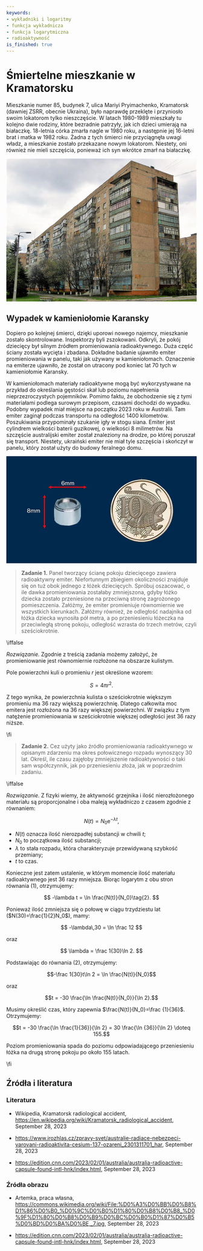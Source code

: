 ```yaml
---
keywords:
- wykładniki i logaritmy
- funkcja wykładnicza
- funkcja logarytmiczna
- radioaktywność
is_finished: true
---
```


# Śmiertelne mieszkanie w Kramatorsku


Mieszkanie numer 85, budynek 7, ulica Mariyi Pryimachenko, Kramatorsk (dawniej ZSRR, obecnie Ukraina), było naprawdę przeklęte i przyniosło swoim lokatorom tylko nieszczęście. W latach 1980-1989 mieszkały tu kolejno dwie rodziny, które bezradnie patrzyły, jak ich dzieci umierają na białaczkę. 18-letnia córka zmarła nagle w 1980 roku, a następnie jej 16-letni brat i matka w 1982 roku. Żadna z tych śmierci nie przyciągnęła uwagi władz, a mieszkanie zostało przekazane nowym lokatorom. Niestety, oni również nie mieli szczęścia, ponieważ ich syn wkrótce zmarł na białaczkę.

![Dom w Kramatorsku, w którym dochodziło do tajemniczych zgonów](house_no_7.jpg)

## Wypadek w kamieniołomie Karansky

Dopiero po kolejnej śmierci, dzięki uporowi nowego najemcy, mieszkanie zostało skontrolowane. Inspektorzy byli zszokowani. Odkryli, że pokój dziecięcy był silnym źródłem promieniowania radioaktywnego. Duża część ściany została wycięta i zbadana. Dokładne badanie ujawniło emiter promieniowania w panelu, taki jak używany w kamieniołomach. Oznaczenie na emiterze ujawniło, że został on utracony pod koniec lat 70 tych w kamieniołomie Karansky.

W kamieniołomach materiały radioaktywne mogą być wykorzystywane na przykład do określania gęstości skał lub poziomu napełnienia nieprzezroczystych pojemników. Pomimo faktu, że obchodzenie się z tymi materiałami podlega surowym przepisom, czasami dochodzi do wypadku. Podobny wypadek miał miejsce na początku 2023 roku w Australii. Tam emiter zaginął podczas transportu na odległość 1400 kilometrów. Poszukiwania przypominały szukanie igły w stogu siana. Emiter jest cylindrem wielkości baterii guzikowej, o wielkości 8 milimetrów. Na szczęście australijski emiter został znaleziony na drodze, po której poruszał się transport. Niestety, ukraiński emiter nie miał tyle szczęścia i skończył w panelu, który został użyty do budowy feralnego domu.

![Źródło promieniowania podobnego typu zagubione w 2023 roku w Australii](australia-capsule-size.png)

> **Zadanie 1.** Panel tworzący ścianę pokoju dziecięcego zawiera
> radioaktywny emiter. Niefortunnym zbiegiem okoliczności znajduje się on tuż obok jednego z łóżek dziecięcych. Spróbuj oszacować, o ile
> dawka promieniowania zostałaby zmniejszona, gdyby łóżko dziecka zostało przeniesione na
przeciwną stronę zagrożonego pomieszczenia. Załóżmy, że emiter promieniuje równomiernie we wszystkich kierunkach. Załóżmy również, że odległość
> nadajnika od łóżka dziecka wynosiła pół metra, a po przeniesieniu
> łóżeczka na przeciwległą stronę pokoju, odległość wzrasta do trzech metrów, czyli sześciokrotnie.

\iffalse

*Rozwiązanie.* Zgodnie z treścią zadania możemy założyć, że promieniowanie jest równomiernie rozłożone na obszarze kulistym.


Pole powierzchni kuli o promieniu $r$ jest określone wzorem:

$$S = 4 \pi r^2.$$

Z tego wynika, że powierzchnia kulista o sześciokrotnie większym promieniu ma 36 razy większą powierzchnię. Dlatego całkowita moc emitera
jest rozłożona na 36 razy większej powierzchni. W związku z tym natężenie promieniowania w sześciokrotnie większej odległości jest 36 razy niższe.

\fi

> **Zadanie 2.** Cez użyty jako źródło promieniowania radioaktywnego w opisanym zdarzeniu ma okres połowicznego rozpadu wynoszący 30 lat. Określ, ile czasu zajęłoby zmniejszenie radioaktywności o taki sam współczynnik, jak po przeniesieniu złoża, jak w poprzednim zadaniu.

\iffalse

*Rozwiązanie.* Z fizyki wiemy, że aktywność grzejnika i ilość nierozłożonego materiału są proporcjonalne i oba maleją wykładniczo z czasem zgodnie z równaniem:

$$N(t) = N_0\mathrm{e}^{-\lambda t},\tag{1}$$

* $N(t)$ oznacza ilość nierozpadłej substancji w chwili $t$;
* $N_0$ to początkowa ilość substancji;
* $\lambda$ to stała rozpadu, która charakteryzuje przewidywaną szybkość przemiany;
* $t$ to czas.

Konieczne jest zatem ustalenie, w którym momencie ilość materiału radioaktywnego jest 36 razy mniejsza. Biorąc logarytm z obu stron równania (1), otrzymujemy:

$$
-\lambda t = \ln \frac{N(t)}{N_0}\tag{2}.
$$

Ponieważ ilość zmniejsza się o połowę w ciągu trzydziestu lat ($N(30)=\frac{1}{2}N_0$), mamy:

$$
-\lambda\,30 = \ln \frac 12
$$

oraz

$$
\lambda = \frac 1{30}\ln 2.
$$ 

Podstawiając do równania (2), otrzymujemy:

$$-\frac 1{30}t\ln 2 = \ln \frac{N(t)}{N_0}$$

oraz 

$$t = -30 \frac{\ln \frac{N(t)}{N_0}}{\ln 2}.$$

Musimy określić czas, który zapewnia $\frac{N(t)}{N_0}=\frac {1}{36}$. Otrzymujemy:

$$t = -30 \frac{\ln \frac{1}{36}}{\ln 2} =
30 \frac{\ln {36}}{\ln 2} \doteq 155.$$

Poziom promieniowania spada do poziomu odpowiadającego przeniesieniu łóżka na drugą stronę pokoju po około 155 latach.

\fi

## Źródła i literatura

### Literatura

* Wikipedia, Kramatorsk radiological accident,
  <https://en.wikipedia.org/wiki/Kramatorsk_radiological_accident>,
  September 28, 2023

* <https://www.irozhlas.cz/zpravy-svet/australie-radiace-nebezpeci-varovani-radioaktivita-cesium-137-ozareni_2301311701_har>,
  September 28, 2023

* <https://edition.cnn.com/2023/02/01/australia/australia-radioactive-capsule-found-intl-hnk/index.html>, September 28, 2023

### Źródła obrazu

* Artemka, praca własna, <https://commons.wikimedia.org/wiki/File:%D0%A3%D0%BB%D0%B8%D1%86%D0%B0_%D0%9C%D0%B0%D1%80%D0%B8%D0%B8_%D0%9F%D1%80%D0%B8%D0%B9%D0%BC%D0%B0%D1%87%D0%B5%D0%BD%D0%BA%D0%BE,_7.jpg>, September 28, 2023

* <https://edition.cnn.com/2023/02/01/australia/australia-radioactive-capsule-found-intl-hnk/index.html>, September 28, 2023
                                                      



